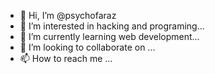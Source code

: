 - 👋 Hi, I’m @psychofaraz
- 👀 I’m interested in hacking and programing...
- 🌱 I’m currently learning web development...
- 💞️ I’m looking to collaborate on ...
- 📫 How to reach me ...

<!---
psychofaraz/psychofaraz is a ✨ special ✨ repository because its `README.md` (this file) appears on your GitHub profile.
You can click the Preview link to take a look at your changes.
--->
